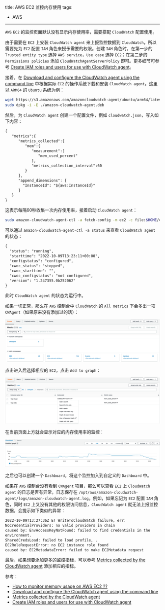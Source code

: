 title: AWS EC2 监控内存使用
tags:
- AWS
---

`AWS` `EC2` 的监控页面默认没有显示内存使用率，需要搭配 `CloudWatch` 配置使用。

由于需要在 `EC2` 上安装 `CloudWatch agent` 来上报监控数据到 `CloudWatch`，所以需要先为 `EC2` 配置 `IAM` 角色来授予需要的权限。创建 `IAM` 角色时，在第一步的 `Trusted entity type` 选择 `AWS service`，`Use case` 选择 `EC2`；在第二步的 `Permissions policies` 添加 `CloudWatchAgentServerPolicy` 即可。更多细节可参考 [Create IAM roles and users for use with CloudWatch agent](https://docs.aws.amazon.com/AmazonCloudWatch/latest/monitoring/create-iam-roles-for-cloudwatch-agent-commandline.html)。

接着，在 [Download and configure the CloudWatch agent using the command line](https://docs.aws.amazon.com/AmazonCloudWatch/latest/monitoring/download-cloudwatch-agent-commandline.html) 中根据实际 `EC2` 的操作系统下载和安装 `CloudWatch agent`，这里以 `ARM64` 的 `Ubuntu` 系统为例：

```sh
wget https://s3.amazonaws.com/amazoncloudwatch-agent/ubuntu/arm64/latest/amazon-cloudwatch-agent.deb
sudo dpkg -i -E ./amazon-cloudwatch-agent.deb
```

然后，为 `CloudWatch agent` 创建一个配置文件，例如 `cloudwatch.json`，写入如下内容：

```
{
   "metrics":{
      "metrics_collected":{
         "mem":{
            "measurement":[
               "mem_used_percent"
            ],
            "metrics_collection_interval":60
         }
      },
      "append_dimensions": {
        "InstanceId": "${aws:InstanceId}"
      }
   }
}
```

这表示每隔60秒收集一次内存使用率，接着启动 `CloudWatch agent`：

```sh
sudo amazon-cloudwatch-agent-ctl -a fetch-config -m ec2 -c file:$HOME/cloudwatch.json -s
```

可以通过 `amazon-cloudwatch-agent-ctl -a status` 来查看 `CloudWatch agent` 的状态：

```
{
  "status": "running",
  "starttime": "2022-10-09T13:23:11+00:00",
  "configstatus": "configured",
  "cwoc_status": "stopped",
  "cwoc_starttime": "",
  "cwoc_configstatus": "not configured",
  "version": "1.247355.0b252062"
}
```

此时 `CloudWatch agent` 的状态为运行中。

如果一切正常，那么在 `AWS` 控制台中 `CloudWatch` 的 `All metrics` 下会多出一项 `CWAgent`（如果原来没有添加过的话）：

![alt](/images/cloudwatch-1.png)

点击进入后选择相应的 `EC2`，点击 `Add to graph`：

![alt](/images/cloudwatch-2.png)

在当前页面上方就会显示对应的内存使用率的监控：

![alt](/images/cloudwatch-3.png)

之后也可以创建一个 `Dashboard`，将这个监控加入到自定义的 `Dashboard` 中。

如果在 `AWS` 控制台没有看到 `CWAgent` 项目，那么可以查看 `EC2` 上 `CloudWatch agent` 的日志是否有异常，日志保存在 `/opt/aws/amazon-cloudwatch-agent/logs/amazon-cloudwatch-agent.log`。例如，如果忘记为 `EC2` 配置 `IAM` 角色，同时 `EC2` 上又没有其他的权限访问信息，`CloudWatch agent` 就无法上报监控数据，会提示如下类似的异常：

```
2022-10-09T13:27:36Z E! WriteToCloudWatch failure, err:  NoCredentialProviders: no valid providers in chain
caused by: EnvAccessKeyNotFound: failed to find credentials in the environment.
SharedCredsLoad: failed to load profile, .
EC2RoleRequestError: no EC2 instance role found
caused by: EC2MetadataError: failed to make EC2Metadata request
```

最后，如果想要添加更多的监控指标，可以参考 [Metrics collected by the CloudWatch agent](https://docs.aws.amazon.com/AmazonCloudWatch/latest/monitoring/metrics-collected-by-CloudWatch-agent.html) 添加相应的指标。

参考：
* [How to monitor memory usage on AWS EC2 ??](https://lepczynski.it/en/aws_en/how-to-monitor-memory-usage-on-aws-ec2/)
* [Download and configure the CloudWatch agent using the command line](https://docs.aws.amazon.com/AmazonCloudWatch/latest/monitoring/download-cloudwatch-agent-commandline.html)
* [Metrics collected by the CloudWatch agent](https://docs.aws.amazon.com/AmazonCloudWatch/latest/monitoring/metrics-collected-by-CloudWatch-agent.html)
* [Create IAM roles and users for use with CloudWatch agent](https://docs.aws.amazon.com/AmazonCloudWatch/latest/monitoring/create-iam-roles-for-cloudwatch-agent-commandline.html)